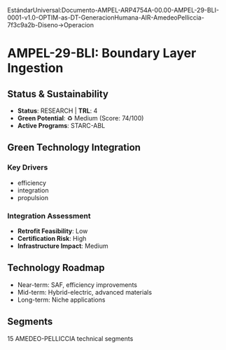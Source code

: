 EstándarUniversal:Documento-AMPEL-ARP4754A-00.00-AMPEL-29-BLI-0001-v1.0-OPTIM-as-DT-GeneracionHumana-AIR-AmedeoPelliccia-7f3c9a2b-Diseno→Operacion

# AMPEL-29-BLI: Boundary Layer Ingestion

## Status & Sustainability
- **Status**: RESEARCH | **TRL**: 4
- **Green Potential**: ♻︎ Medium (Score: 74/100)
- **Active Programs**: STARC-ABL

## Green Technology Integration
### Key Drivers
- efficiency
- integration
- propulsion

### Integration Assessment
- **Retrofit Feasibility**: Low
- **Certification Risk**: High
- **Infrastructure Impact**: Medium

## Technology Roadmap
- Near-term: SAF, efficiency improvements
- Mid-term: Hybrid-electric, advanced materials
- Long-term: Niche applications

## Segments
15 AMEDEO-PELLICCIA technical segments
